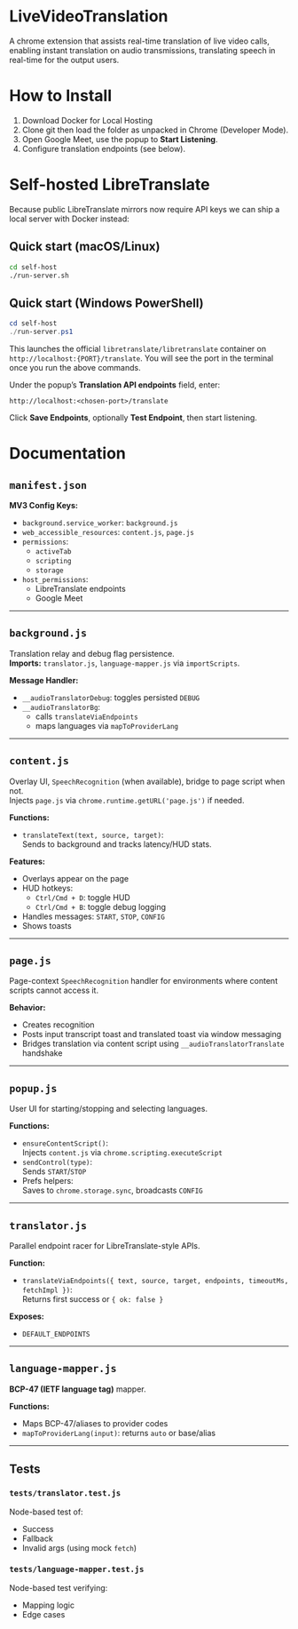 # LiveVideoTranslation
A chrome extension that assists real-time translation of live video calls, enabling instant translation on audio transmissions, translating speech in real-time for the output users.


# How to Install
1. Download Docker for Local Hosting
2. Clone git then load the folder as unpacked in Chrome (Developer Mode).
2. Open Google Meet, use the popup to **Start Listening**.
3. Configure translation endpoints (see below).

# Self-hosted LibreTranslate
Because public LibreTranslate mirrors now require API keys we can ship a local server with Docker instead:

## Quick start (macOS/Linux)
```bash
cd self-host
./run-server.sh
```

## Quick start (Windows PowerShell)
```powershell
cd self-host
./run-server.ps1
```

This launches the official `libretranslate/libretranslate` container on `http://localhost:{PORT}/translate`. You will see the port in the terminal once you run the above commands.

Under the popup’s **Translation API endpoints** field, enter:
```
http://localhost:<chosen-port>/translate
```
Click **Save Endpoints**, optionally **Test Endpoint**, then start listening.

# Documentation

## `manifest.json`

**MV3 Config Keys:**

- `background.service_worker`: `background.js`
- `web_accessible_resources`: `content.js`, `page.js`
- `permissions`:  
  - `activeTab`  
  - `scripting`  
  - `storage`
- `host_permissions`:  
  - LibreTranslate endpoints  
  - Google Meet

---

## `background.js`

Translation relay and debug flag persistence.  
**Imports:** `translator.js`, `language-mapper.js` via `importScripts`.

**Message Handler:**

- `__audioTranslatorDebug`: toggles persisted `DEBUG`
- `__audioTranslatorBg`:  
  - calls `translateViaEndpoints`  
  - maps languages via `mapToProviderLang`

---

## `content.js`

Overlay UI, `SpeechRecognition` (when available), bridge to page script when not.  
Injects `page.js` via `chrome.runtime.getURL('page.js')` if needed.

**Functions:**

- `translateText(text, source, target)`:  
  Sends to background and tracks latency/HUD stats.

**Features:**

- Overlays appear on the page
- HUD hotkeys:
  - `Ctrl/Cmd + D`: toggle HUD  
  - `Ctrl/Cmd + B`: toggle debug logging
- Handles messages: `START`, `STOP`, `CONFIG`
- Shows toasts

---

## `page.js`

Page-context `SpeechRecognition` handler for environments where content scripts cannot access it.

**Behavior:**

- Creates recognition
- Posts input transcript toast and translated toast via window messaging
- Bridges translation via content script using `__audioTranslatorTranslate` handshake

---

## `popup.js`

User UI for starting/stopping and selecting languages.

**Functions:**

- `ensureContentScript()`:  
  Injects `content.js` via `chrome.scripting.executeScript`
- `sendControl(type)`:  
  Sends `START`/`STOP`
- Prefs helpers:  
  Saves to `chrome.storage.sync`, broadcasts `CONFIG`

---

## `translator.js`

Parallel endpoint racer for LibreTranslate-style APIs.

**Function:**

- `translateViaEndpoints({ text, source, target, endpoints, timeoutMs, fetchImpl })`:  
  Returns first success or `{ ok: false }`

**Exposes:**

- `DEFAULT_ENDPOINTS`

---

## `language-mapper.js`

**BCP-47 (IETF language tag)** mapper.

**Functions:**

- Maps BCP-47/aliases to provider codes
- `mapToProviderLang(input)`: returns `auto` or base/alias

---

## Tests

### `tests/translator.test.js`

Node-based test of:

- Success
- Fallback
- Invalid args (using mock `fetch`)

### `tests/language-mapper.test.js`

Node-based test verifying:

- Mapping logic
- Edge cases